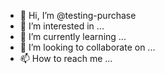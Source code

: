 - 👋 Hi, I’m @testing-purchase
- 👀 I’m interested in ...
- 🌱 I’m currently learning ...
- 💞️ I’m looking to collaborate on ...
- 📫 How to reach me ...

<!---
testing-purchase/testing-purchase is a ✨ special ✨ repository because its `README.md` (this file) appears on your GitHub profile.
You can click the Preview link to take a look at your changes.
--->
